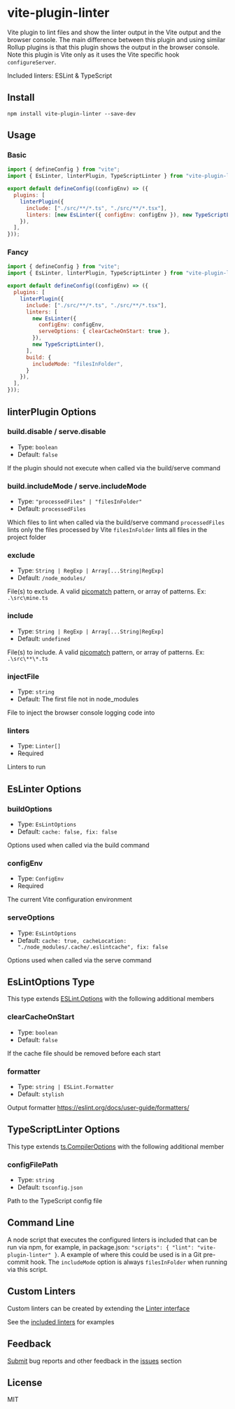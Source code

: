 # vite-plugin-linter

Vite plugin to lint files and show the linter output in the Vite output and the browser console.
The main difference between this plugin and using similar Rollup plugins is that this plugin shows the output in the browser console.
Note this plugin is Vite only as it uses the Vite specific hook `configureServer`.

Included linters: ESLint & TypeScript


## Install

```
npm install vite-plugin-linter --save-dev
```


## Usage

### Basic

```js
import { defineConfig } from "vite";
import { EsLinter, linterPlugin, TypeScriptLinter } from "vite-plugin-linter";

export default defineConfig((configEnv) => ({
  plugins: [
    linterPlugin({
      include: ["./src/**/*.ts", "./src/**/*.tsx"],
      linters: [new EsLinter({ configEnv: configEnv }), new TypeScriptLinter()],
    }),
  ],
}));
```

### Fancy

```js
import { defineConfig } from "vite";
import { EsLinter, linterPlugin, TypeScriptLinter } from "vite-plugin-linter";

export default defineConfig((configEnv) => ({
  plugins: [
    linterPlugin({
      include: ["./src/**/*.ts", "./src/**/*.tsx"],
      linters: [
        new EsLinter({
          configEnv: configEnv,
          serveOptions: { clearCacheOnStart: true },
        }),
        new TypeScriptLinter(),
      ],
      build: {
        includeMode: "filesInFolder",
      }
    }),
  ],
}));
```


## linterPlugin Options

### build.disable / serve.disable

- Type: `boolean`
- Default: `false`

If the plugin should not execute when called via the build/serve command

### build.includeMode / serve.includeMode

- Type: `"processedFiles" | "filesInFolder"`
- Default: `processedFiles`

Which files to lint when called via the build/serve command
`processedFiles` lints only the files processed by Vite
`filesInFolder` lints all files in the project folder

### exclude

- Type: `String | RegExp | Array[...String|RegExp]`
- Default: `/node_modules/`

File(s) to exclude. A valid [picomatch](https://github.com/micromatch/picomatch#globbing-features) pattern, or array of patterns. Ex: `.\src\mine.ts`

### include

- Type: `String | RegExp | Array[...String|RegExp]`
- Default: `undefined`

File(s) to include. A valid [picomatch](https://github.com/micromatch/picomatch#globbing-features) pattern, or array of patterns. Ex: `.\src\**\*.ts`

### injectFile

- Type: `string`
- Default: The first file not in node_modules

File to inject the browser console logging code into

### linters

- Type: `Linter[]`
- Required

Linters to run


## EsLinter Options

### buildOptions

- Type: `EsLintOptions`
- Default: `cache: false, fix: false`

Options used when called via the build command

### configEnv

- Type: `ConfigEnv`
- Required

The current Vite configuration environment

### serveOptions

- Type: `EsLintOptions`
- Default: `cache: true, cacheLocation: "./node_modules/.cache/.eslintcache", fix: false`

Options used when called via the serve command


## EsLintOptions Type

This type extends [ESLint.Options](https://eslint.org/docs/developer-guide/nodejs-api#parameters) with the following additional members

### clearCacheOnStart

- Type: `boolean`
- Default: `false`

If the cache file should be removed before each start

### formatter

- Type: `string | ESLint.Formatter`
- Default: `stylish`

Output formatter https://eslint.org/docs/user-guide/formatters/


## TypeScriptLinter Options

This type extends [ts.CompilerOptions](https://www.typescriptlang.org/tsconfig#compilerOptions) with the following additional member

### configFilePath

- Type: `string`
- Default: `tsconfig.json`

Path to the TypeScript config file


## Command Line

A node script that executes the configured linters is included that can be run via npm, for example, in package.json: `"scripts": { "lint": "vite-plugin-linter" }`. A example of where this could be used is in a Git pre-commit hook. The `includeMode` option is always `filesInFolder` when running via this script.


## Custom Linters

Custom linters can be created by extending the [Linter interface](https://bitbucket.org/unimorphic/vite-plugin-linter/src/master/src/Linter.ts)

See the [included linters](https://bitbucket.org/unimorphic/vite-plugin-linter/src/master/src/linters/) for examples


## Feedback

[Submit](https://bitbucket.org/unimorphic/vite-plugin-linter/issues/new) bug reports and other feedback in the [issues](https://bitbucket.org/unimorphic/vite-plugin-linter/issues?status=new&status=open) section


## License

MIT
